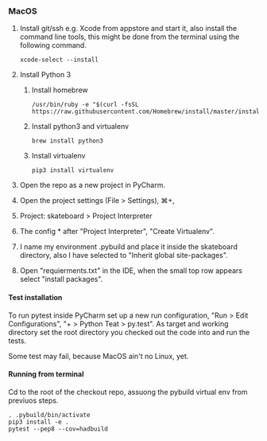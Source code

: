 ### MacOS

1. Install git/ssh e.g. Xcode from appstore and start it, also install the command line tools,
   this might be done from the terminal using the following command.

       xcode-select --install

1. Install Python 3
     1. Install homebrew

            /usr/bin/ruby -e "$(curl -fsSL https://raw.githubusercontent.com/Homebrew/install/master/install)"

     2. Install python3 and virtualenv

            brew install python3

     3. Install virtualenv

            pip3 install virtualenv

 2. Open the repo as a new project in PyCharm.
 3. Open the project settings (File > Settings), ⌘+,
 4. Project: skateboard > Project Interpreter
 5. The config * after "Project Interpreter", "Create Virtualenv".
 6. I name my environment .pybuild and place it inside the skateboard directory, also I
    have selected to "Inherit global site-packages".
 7. Open "requierments.txt" in the IDE, when the small top row appears select
    "install packages".

#### Test installation

To run pytest inside PyCharm set up a new run configuration, "Run > Edit Configurations",
"+ > Python Teat > py.test". As target and working directory set the root directory you
checked out the code into and run the tests.

Some test may fail, because MacOS ain't no Linux, yet.

#### Running from terminal

Cd to the root of the checkout repo, assuong the pybuild virtual env
from previuos steps.

    . .pybuild/bin/activate
    pip3 install -e .
    pytest --pep8 --cov=hadbuild